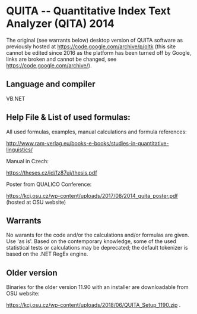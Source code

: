 # QUITA -- Quantitative Index Text Analyzer (QITA) 2014
The original (see warrants below) desktop version of QUITA software as previously hosted at https://code.google.com/archive/p/oltk (this site cannot be edited since 2016 as the platform has been turned off by Google, links are broken and cannot be changed, see https://code.google.com/archive/).

## Language and compiler
VB.NET

## Help File & List of used formulas:
All used formulas, examples, manual calculations and formula references:

http://www.ram-verlag.eu/books-e-books/studies-in-quantitative-linguistics/

Manual in Czech:

https://theses.cz/id/fz87uj/thesis.pdf

Poster from QUALICO Conference:

https://kcj.osu.cz/wp-content/uploads/2017/08/2014_quita_poster.pdf (hosted at OSU website)

## Warrants
No warants for the code and/or the calculations and/or formulas are given. Use 'as is'. Based on the contemporary knowledge, some of the used statistical tests or calculations may be deprecated; the default tokenizer is based on the .NET RegEx engine.

## Older version
Binaries for the older version 11.90 with an installer are downloadable from OSU website:

https://kcj.osu.cz/wp-content/uploads/2018/06/QUITA_Setup_1190.zip .
